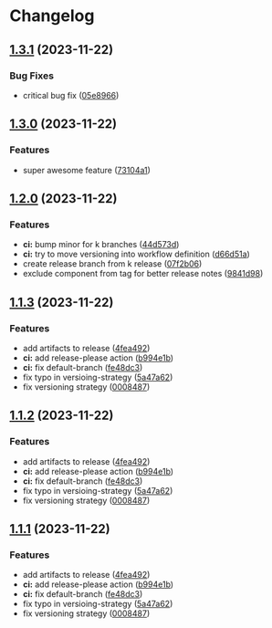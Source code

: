 # Changelog

## [1.3.1](https://github.com/grafana/loki-release/compare/v1.3.0...v1.3.1) (2023-11-22)


### Bug Fixes

* critical bug fix ([05e8966](https://github.com/grafana/loki-release/commit/05e896636e7ee33544baf9b43c3a0b57f94ddff4))

## [1.3.0](https://github.com/grafana/loki-release/compare/v1.2.0...v1.3.0) (2023-11-22)


### Features

* super awesome feature ([73104a1](https://github.com/grafana/loki-release/commit/73104a1b87ee0539f454f8fb739d77e26af0ff7f))

## [1.2.0](https://github.com/grafana/loki-release/compare/v1.1.3...v1.2.0) (2023-11-22)


### Features

* **ci:** bump minor for k branches ([44d573d](https://github.com/grafana/loki-release/commit/44d573d107dd71ae26e2884a8d5e75c2e7a6d76f))
* **ci:** try to move versioning into workflow definition ([d66d51a](https://github.com/grafana/loki-release/commit/d66d51a562d6384e2966acd1cbf3755b99ff93a4))
* create release branch from k release ([07f2b06](https://github.com/grafana/loki-release/commit/07f2b064a9a0234a0cfe87cf390bb6f055dff967))
* exclude component from tag for better release notes ([9841d98](https://github.com/grafana/loki-release/commit/9841d98bbfefd2a1d972c4bb81f5a4d6bcffc5e7))

## [1.1.3](https://github.com/grafana/loki-release/compare/v1.1.2...v1.1.3) (2023-11-22)


### Features

* add artifacts to release ([4fea492](https://github.com/grafana/loki-release/commit/4fea4927fe360ce4031fa0553f6536d8fd980d17))
* **ci:** add release-please action ([b994e1b](https://github.com/grafana/loki-release/commit/b994e1bb5a36e7f6e1f0134a1ea104143d0bce3f))
* **ci:** fix default-branch ([fe48dc3](https://github.com/grafana/loki-release/commit/fe48dc34c4e9cbfc42d5afff5ad79c0b1daf464a))
* fix typo in versioing-strategy ([5a47a62](https://github.com/grafana/loki-release/commit/5a47a62cdea90bbf21cefd8085eaf8b47650bd51))
* fix versioning strategy ([0008487](https://github.com/grafana/loki-release/commit/0008487cad2fe5e54fdacde3ff0b2724c21db979))

## [1.1.2](https://github.com/grafana/loki-release/compare/v1.1.1...v1.1.2) (2023-11-22)


### Features

* add artifacts to release ([4fea492](https://github.com/grafana/loki-release/commit/4fea4927fe360ce4031fa0553f6536d8fd980d17))
* **ci:** add release-please action ([b994e1b](https://github.com/grafana/loki-release/commit/b994e1bb5a36e7f6e1f0134a1ea104143d0bce3f))
* **ci:** fix default-branch ([fe48dc3](https://github.com/grafana/loki-release/commit/fe48dc34c4e9cbfc42d5afff5ad79c0b1daf464a))
* fix typo in versioing-strategy ([5a47a62](https://github.com/grafana/loki-release/commit/5a47a62cdea90bbf21cefd8085eaf8b47650bd51))
* fix versioning strategy ([0008487](https://github.com/grafana/loki-release/commit/0008487cad2fe5e54fdacde3ff0b2724c21db979))

## [1.1.1](https://github.com/grafana/loki-release/compare/v1.1.0...v1.1.1) (2023-11-22)


### Features

* add artifacts to release ([4fea492](https://github.com/grafana/loki-release/commit/4fea4927fe360ce4031fa0553f6536d8fd980d17))
* **ci:** add release-please action ([b994e1b](https://github.com/grafana/loki-release/commit/b994e1bb5a36e7f6e1f0134a1ea104143d0bce3f))
* **ci:** fix default-branch ([fe48dc3](https://github.com/grafana/loki-release/commit/fe48dc34c4e9cbfc42d5afff5ad79c0b1daf464a))
* fix typo in versioing-strategy ([5a47a62](https://github.com/grafana/loki-release/commit/5a47a62cdea90bbf21cefd8085eaf8b47650bd51))
* fix versioning strategy ([0008487](https://github.com/grafana/loki-release/commit/0008487cad2fe5e54fdacde3ff0b2724c21db979))
